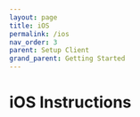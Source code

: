 ```yaml
---
layout: page
title: iOS
permalink: /ios
nav_order: 3
parent: Setup Client
grand_parent: Getting Started
---
```

# iOS Instructions
